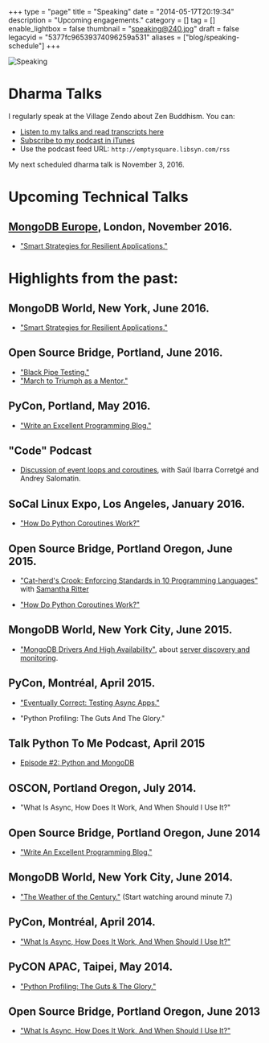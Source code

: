 +++
type = "page"
title = "Speaking"
date = "2014-05-17T20:19:34"
description = "Upcoming engagements."
category = []
tag = []
enable_lightbox = false
thumbnail = "speaking@240.jpg"
draft = false
legacyid = "5377fc96539374096259a531"
aliases = ["blog/speaking-schedule"]
+++

<p><img style="display:block; margin-left:auto; margin-right:auto;" src="speaking.jpg" alt="Speaking" title="Speaking" /></p>
<h1 id="dharma-talks">Dharma Talks</h1>
<p>I regularly speak at the Village Zendo about Zen Buddhism. You can:</p>
<ul>
<li><a href="/blog/tag/dharmatalk/">Listen to my talks and read transcripts here</a></li>
<li><a href="https://itunes.apple.com/us/podcast/a.-jesse-jiryu-daviss-dharma/id982925865?mt=2">Subscribe to my podcast in iTunes</a></li>
<li>Use the podcast feed URL: <code>http://emptysquare.libsyn.com/rss</code></li>
</ul>
<p>My next scheduled dharma talk is November 3, 2016.</p>
<h1 id="upcoming-technical-talks">Upcoming Technical Talks</h1>
<h2 id="mongodb-europe-london-november-2016"><a href="https://www.mongodb.com/europe16">MongoDB Europe</a>, London, November 2016.</h2>
<ul>
<li><a href="/blog/how-to-write-resilient-mongodb-applications/">"Smart Strategies for Resilient Applications."</a></li>
</ul>
<h1 id="highlights-from-the-past">Highlights from the past:</h1>
<h2 id="mongodb-world-new-york-june-2016">MongoDB World, New York, June 2016.</h2>
<ul>
<li><a href="/blog/how-to-write-resilient-mongodb-applications">"Smart Strategies for Resilient Applications."</a></li>
</ul>
<h2 id="open-source-bridge-portland-june-2016">Open Source Bridge, Portland, June 2016.</h2>
<ul>
<li><a href="https://emptysqua.re/blog/black-pipe-testing-series/">"Black Pipe Testing."</a></li>
<li><a href="https://emptysqua.re/blog/mentoring/">"March to Triumph as a Mentor."</a></li>
</ul>
<h2 id="pycon-portland-may-2016">PyCon, Portland, May 2016.</h2>
<ul>
<li><a href="/blog/write-an-excellent-blog-pycon-2016/">"Write an Excellent Programming Blog."</a></li>
</ul>
<h2 id="code-podcast">"Code" Podcast</h2>
<ul>
<li><a href="https://soundcloud.com/podcastcode/3-concurrency-event-loop-coroutines">Discussion of event loops and coroutines</a>, with Saúl Ibarra Corretgé and Andrey Salomatin.</li>
</ul>
<h2 id="socal-linux-expo-los-angeles-january-2016">SoCal Linux Expo, Los Angeles, January 2016.</h2>
<ul>
<li><a href="/blog/scale14x-coroutines-talk/">"How Do Python Coroutines Work?"</a></li>
</ul>
<h2 id="open-source-bridge-portland-oregon-june-2015">Open Source Bridge, Portland Oregon, June 2015.</h2>
<ul>
<li>
<p><a href="https://youtu.be/OBjU_xYtPmA">"Cat-herd's Crook: Enforcing Standards in 10 Programming Languages"</a> with <a href="https://twitter.com/samwhocodes">Samantha Ritter</a></p>
</li>
<li>
<p><a href="https://youtu.be/GSk0tIjDT10">"How Do Python Coroutines Work?"</a></p>
</li>
</ul>
<h2 id="mongodb-world-new-york-city-june-2015">MongoDB World, New York City, June 2015.</h2>
<ul>
<li><a href="https://www.mongodb.com/presentations/mongodb-drivers-and-high-availability-deep-dive">"MongoDB Drivers And High Availability"</a>, about <a href="/blog/server-discovery-and-monitoring-in-pymongo-perl-and-c/">server discovery and monitoring</a>.</li>
</ul>
<h2 id="pycon-montral-april-2015"><a name="pycon-2015"></a>PyCon, Montr&eacute;al, April 2015.</h2>
<ul>
<li>
<p><a href="/blog/pycon-video-eventually-correct-async-testing/">"Eventually Correct: Testing Async Apps."</a></p>
</li>
<li>
<p>"Python Profiling: The Guts And The Glory."</p>
</li>
</ul>
<h2 id="talk-python-to-me-podcast-april-2015">Talk Python To Me Podcast, April 2015</h2>
<ul>
<li><a href="https://talkpython.fm/episodes/show/2/python-and-mongodb">Episode #2: Python and MongoDB</a></li>
</ul>
<h2 id="oscon-portland-oregon-july-2014">OSCON, Portland Oregon, July 2014.</h2>
<ul>
<li>"What Is Async, How Does It Work, And When Should I Use It?"</li>
</ul>
<h2 id="open-source-bridge-portland-oregon-june-2014">Open Source Bridge, Portland Oregon, June 2014</h2>
<ul>
<li><a href="/blog/write-an-excellent-programming-blog/">"Write An Excellent Programming Blog."</a></li>
</ul>
<h2 id="mongodb-world-new-york-city-june-2014">MongoDB World, New York City, June 2014.</h2>
<ul>
<li><a href="https://www.mongodb.com/presentations/weather-century-part-3-visualization">"The Weather of the Century."</a> (Start watching around minute 7.)</li>
</ul>
<h2 id="pycon-montral-april-2014">PyCon, Montr&eacute;al, April 2014.</h2>
<ul>
<li><a href="/blog/pycon-2014-video-what-is-async/">"What Is Async, How Does It Work, And When Should I Use It?"</a></li>
</ul>
<h2 id="pycon-apac-taipei-may-2014">PyCON APAC, Taipei, May 2014.</h2>
<ul>
<li><a href="https://www.youtube.com/watch?v=BOKcZjI5zME">"Python Profiling: The Guts &amp; The Glory."</a></li>
</ul>
<h2 id="open-source-bridge-portland-oregon-june-2013">Open Source Bridge, Portland Oregon, June 2013</h2>
<ul>
<li><a href="https://youtu.be/yCIicDdFYp4">"What Is Async, How Does It Work, And When Should I Use It?"</a></li>
</ul>
